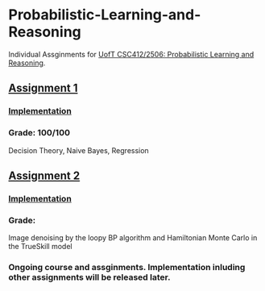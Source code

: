 # Probabilistic-Learning-and-Reasoning

Individual Assginments for [UofT CSC412/2506: Probabilistic Learning and Reasoning](https://erdogdu.github.io/csc412/). 

## [Assignment 1](https://colab.research.google.com/drive/1owRqhJVz07ab3WRoylwaImgvlohRIImn?usp=sharing)
### [Implementation]()
### Grade: 100/100
Decision Theory, Naive Bayes, Regression

## [Assignment 2](https://colab.research.google.com/drive/1pO3FL9ijLfhhOS7phslmpRyfYAkLQiZF?usp=sharing)
### [Implementation]()
### Grade:
Image denoising by the loopy BP algorithm and Hamiltonian Monte Carlo in the TrueSkill model

### Ongoing course and assginments. Implementation inluding other assignments will be released later.
